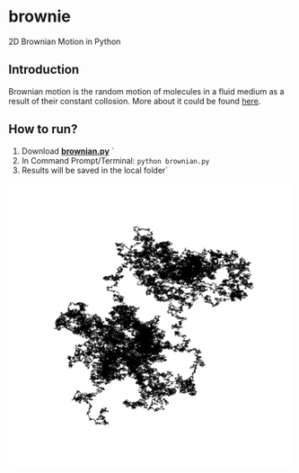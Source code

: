 # brownie
2D Brownian Motion in Python

## Introduction
Brownian motion is the random motion of molecules in a fluid medium as a result of their constant collosion. More about it could be found [here](https://en.wikipedia.org/wiki/Brownian_motion).

## How to run?
1. Download [**brownian.py**]() `
2. In Command Prompt/Terminal: `python brownian.py`
3. Results will be saved in the local folder`

![a sample result of the code](https://github.com/314arhaam/brownie/blob/main/sample-output/Brownian-Thu-Oct-14-002852-2021.png)
